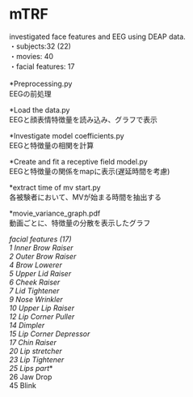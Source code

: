 # mTRF
investigated face features and EEG using DEAP data.  
・subjects:32 (22)  
・movies: 40  
・facial features: 17  

*Preprocessing.py　　  
EEGの前処理

*Load the data.py  
EEGと顔表情特徴量を読み込み、グラフで表示  

*Investigate model coefficients.py  
EEGと特徴量の相関を計算  

*Create and fit a receptive field model.py  
EEGと特徴量の関係をmapに表示(遅延時間を考慮)  

*extract time of mv start.py  
各被験者において、MVが始まる時間を抽出する  

*movie_variance_graph.pdf  
動画ごとに、特徴量の分散を表示したグラフ  

*facial features (17)  
1 Inner Brow Raiser  
2 Outer Brow Raiser  
4 Brow Lowerer  
5 Upper Lid Raiser  
6 Cheek Raiser  
7 Lid Tightener  
9 Nose Wrinkler  
10 Upper Lip Raiser  
12 Lip Corner Puller  
14 Dimpler  
15 Lip Corner Depressor  
17 Chin Raiser  
20 Lip stretcher  
23 Lip Tightener  
25 Lips part**  
26 Jaw Drop  
45 Blink

